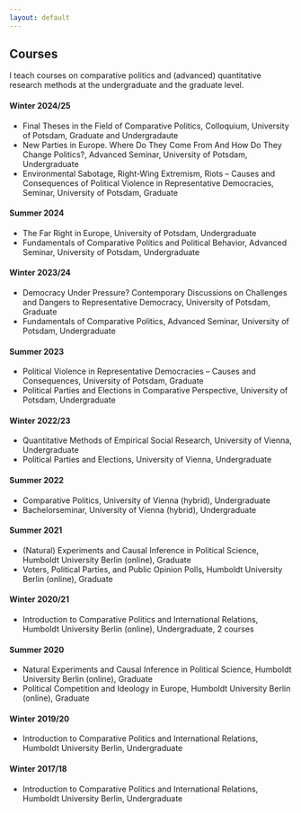 ```yaml
---
layout: default
---
```


<h2 id="publs">Courses</h2>
I teach courses on comparative politics and (advanced) quantitative research methods at the undergraduate and the graduate level.<br>

<h4>Winter 2024/25</h4>
<ul>
<li>Final Theses in the Field of Comparative Politics, Colloquium, University of Potsdam, Graduate and Undergradaute</li>
<li>New Parties in Europe. Where Do They Come From And How Do They Change Politics?, Advanced Seminar, University of Potsdam, Undergraduate</li>
<li>Environmental Sabotage, Right-Wing Extremism, Riots – Causes and Consequences of Political Violence in Representative Democracies, Seminar, University of Potsdam, Graduate</li>
</ul>

<h4>Summer 2024</h4>
<ul>
<li>The Far Right in Europe, University of Potsdam, Undergraduate</li>
<li>Fundamentals of Comparative Politics and Political Behavior, Advanced Seminar, University of Potsdam, Undergraduate</li>
</ul>

<h4>Winter 2023/24</h4>
<ul>
<li>Democracy Under Pressure? Contemporary Discussions on Challenges and Dangers to Representative Democracy, University of Potsdam, Graduate</li>
<li>Fundamentals of Comparative Politics, Advanced Seminar, University of Potsdam, Undergraduate</li>
</ul>

<h4>Summer 2023</h4>
<ul>
<li>Political Violence in Representative Democracies – Causes and Consequences, University of Potsdam, Graduate</li>
<li>Political Parties and Elections in Comparative Perspective, University of Potsdam, Undergraduate</li>
</ul>


<h4>Winter 2022/23</h4>
<ul>
<li>Quantitative Methods of Empirical Social Research, University of Vienna, Undergraduate</li>
<li>Political Parties and Elections, University of Vienna, Undergraduate</li>
</ul>

<h4>Summer 2022</h4>
<ul>
<li>Comparative Politics, University of Vienna (hybrid), Undergraduate</li>
<li>Bachelorseminar, University of Vienna (hybrid), Undergraduate</li>
</ul>

<h4>Summer 2021</h4>
<ul>
<li>(Natural) Experiments and Causal Inference in Political Science, Humboldt University Berlin (online), Graduate</li>
<li>Voters, Political Parties, and Public Opinion Polls, Humboldt University Berlin (online), Graduate</li>
</ul>

<h4>Winter 2020/21</h4>

<ul>
<li>Introduction to Comparative Politics and International Relations, Humboldt University Berlin (online), Undergraduate, 2 courses</li>
</ul>

<h4>Summer 2020</h4>
<ul>
<li>Natural Experiments and Causal Inference in Political Science, Humboldt University Berlin (online), Graduate</li>
<li>Political Competition and Ideology in Europe, Humboldt University Berlin (online), Graduate</li>
</ul>
        

<h4>Winter 2019/20</h4>        
<ul>
<li>Introduction to Comparative Politics and International Relations, Humboldt University Berlin, Undergraduate</li>
</ul>

<h4>Winter 2017/18</h4>
<ul>
<li>Introduction to Comparative Politics and International Relations, Humboldt University Berlin, Undergraduate</li>
</ul>